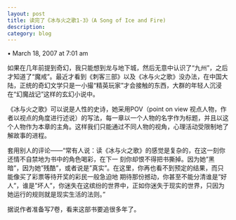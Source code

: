 ```yaml
---
layout: post
title: 读完了《冰与火之歌1-3》（A Song of Ice and Fire)
description: 
category: blog
---
```


• March 18, 2007 at 7:01 am 
 
如果在几年前提到奇幻，我只能想到龙与地下城，然后无意中认识了“九州”，之后才知道了“魔戒”。最近才看到《刺客三部》以及《冰与火之歌》没办法，在中国大陆，正统的奇幻文学只是一小撮“精英玩家”才会接触的东西，大群的年轻人沉浸在“幻魔战记”这样的玄幻小说中。

《冰与火之歌》可以说是人性的史诗，她采用POV（point on view 视点人物，作者以视点的角度进行述说）的写法，每一章以一个人物的名字作为标题，并且以这个人物作为本章的主角。这样我们只能通过不同人物的视角，心理活动受限制地了解故事的进程。

套用别人的评论——“常有人说：读《冰与火之歌》的感觉是复杂的，在这一刻你还情不自禁地为书中的角色喝彩，在下一 刻你却恨不得把书撕掉。因为她”黑暗”，因为她”残酷”，或者说是”真实”。在这里，你再也看不到预定的结果，而只能像买了彩票等待开奖的彩民一般急迫地 期待那份撼动，你甚至不能分清谁是”好人”，谁是”坏人”，你迷失在这缤纷的世界中，正如你迷失于现实的世界，只因为她运行的规则就是现实生活的法则。”

据说作者准备写7卷，看来这部书要追很多年了。